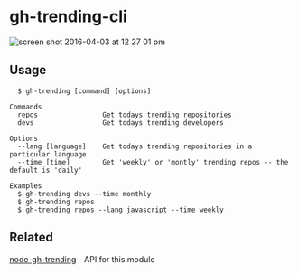 # gh-trending-cli

![screen shot 2016-04-03 at 12 27 01 pm](https://cloud.githubusercontent.com/assets/7670539/14233785/8ef60fc0-f997-11e5-9200-1f397a30a612.png)


## Usage

```
  $ gh-trending [command] [options]

Commands
  repos                Get todays trending repositories
  devs                 Get todays trending developers

Options
  --lang [language]    Get todays trending repositories in a particular language
  --time [time]        Get 'weekly' or 'montly' trending repos -- the default is 'daily'

Examples
  $ gh-trending devs --time monthly
  $ gh-trending repos
  $ gh-trending repos --lang javascript --time weekly
```

## Related

[node-gh-trending](https://github.com/bmacheski/node-gh-trending) - API for this module

